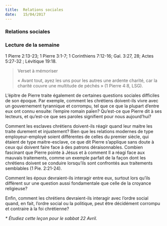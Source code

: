 ```yaml
---
title:  Relations sociales
date:   15/04/2017
---
```


### Relations sociales

### Lecture de la semaine
1 Pierre 2:13-23; 1 Pierre 3:1-7; 1 Corinthiens 7:12-16; Gal. 3:27, 28; Actes 5:27-32 ; Lévitique 19:18. 

> <p>Verset à mémoriser</p>
> « Avant tout, ayez les uns pour les autres une ardente charité, car la charité couvre une multitude de péchés » (1 Pierre 4:8, LSG). 

L’épitre de Pierre traite également de certaines questions sociales difficiles de son époque. Par exemple, comment les chrétiens doivent-ils vivre avec un gouvernement tyrannique et corrompu, tel que ce que la plupart d’entre eux ont connu ensuite: l’empire romain païen? Qu’est-ce que Pierre  dit à ses lecteurs, et qu’est-ce que ses paroles signifient pour nous aujourd’hui? 

Comment les esclaves chrétiens doivent-ils réagir quand leur maitre les traite durement et injustement? Bien que les relations modernes de type employeur-employé soient différentes de celles du premier siècle, qui étaient de type maitre-esclave, ce que dit Pierre  s’applique sans doute à ceux qui doivent faire face à des patrons déraisonnables. Combien fascinant que Pierre  pointe à Jésus et à comment Il a réagi face aux mauvais traitements, comme un exemple parfait de la façon dont les chrétiens doivent se conduire lorsqu’ils sont confrontés aux traitements semblables (1 Pie. 2:21-24). 

Comment les époux devraient-ils interagir entre eux, surtout lors qu’ils diffèrent sur une question aussi fondamentale que celle de la croyance religieuse? 

Enfin, comment les chrétiens devraient-ils interagir avec l’ordre social quand, en fait, l’ordre social ou la politique, peut être décidément corrompu et contraire à la foi chrétienne? 

_* Étudiez cette leçon pour le sabbat 22 Avril._ 